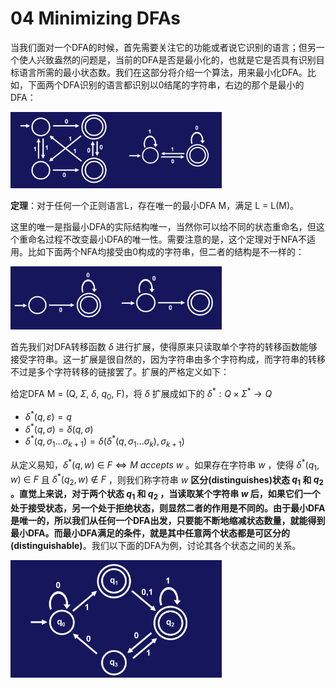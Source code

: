 # 04 Minimizing DFAs

当我们面对一个DFA的时候，首先需要关注它的功能或者说它识别的语言；但另一个使人兴致盎然的问题是，当前的DFA是否是最小化的，也就是它是否具有识别目标语言所需的最小状态数。我们在这部分将介绍一个算法，用来最小化DFA。比如，下面两个DFA识别的语言都识别以0结尾的字符串，右边的那个是最小的DFA：

<img src="04_Minimizing_DFAs.assets/image-20200615103146787.png" alt="image-20200615103146787" style="zoom:33%;" />

**定理**：对于任何一个正则语言L，存在唯一的最小DFA M，满足 L = L(M)。

这里的唯一是指最小DFA的实际结构唯一，当然你可以给不同的状态重命名，但这个重命名过程不改变最小DFA的唯一性。需要注意的是，这个定理对于NFA不适用。比如下面两个NFA均接受由0构成的字符串，但二者的结构是不一样的：

<img src="04_Minimizing_DFAs.assets/image-20200615111701817.png" alt="image-20200615111701817" style="zoom:33%;" />

首先我们对DFA转移函数 $\delta$ 进行扩展，使得原来只读取单个字符的转移函数能够接受字符串。这一扩展是很自然的，因为字符串由多个字符构成，而字符串的转移不过是多个字符转移的链接罢了。扩展的严格定义如下：

给定DFA M = (Q, $\Sigma$, $\delta$, $q_0$, F)，将 $\delta$ 扩展成如下的 $\delta^* : Q \times \Sigma^* \to Q$  

- $\delta^*(q, \varepsilon) = q$ 
- $\delta^*(q, \sigma) = \delta(q, \sigma)$ 
- $\delta^*(q, \sigma_1...\sigma_{k+1}) = \delta(\delta^*(q, \sigma_1...\sigma_k), \sigma_{k+1})$

从定义易知，$\delta^*(q, w)\ \in\ F \Longleftrightarrow M\ accepts\ w$ 。如果存在字符串 $w$ ，使得 $\delta^*(q_1, w)\ \in\ F$ 且 $\delta^*(q_2, w)\ \notin\ F$ ，则我们称字符串 $w$ **区分(distinguishes)**状态 $q_1$ 和 $q_2$ 。直觉上来说，对于两个状态 $q_1$ 和 $q_2$ ，当读取某个字符串 $w$ 后，如果它们一个处于接受状态，另一个处于拒绝状态，则显然二者的作用是不同的。由于最小DFA是唯一的，所以我们从任何一个DFA出发，只要能不断地缩减状态数量，就能得到最小DFA。而最小DFA满足的条件，就是其中任意两个状态都是**可区分的(distinguishable)**。我们以下面的DFA为例，讨论其各个状态之间的关系。

<img src="04_Minimizing_DFAs.assets/image-20200615151051722.png" alt="image-20200615151051722" style="zoom: 33%;" />



